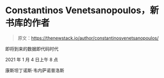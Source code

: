 # Constantinos Venetsanopoulos，新书库的作者

> 原文：<https://thenewstack.io/author/constantinosvenetsanopoulos/>

即将到来的数据即代码时代

2021 年 1 月 4 日上午 8 点

康斯坦丁诺斯·韦内萨诺普洛斯
